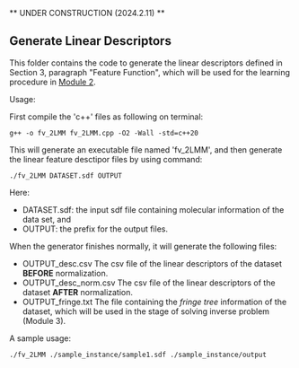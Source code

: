 ** UNDER CONSTRUCTION (2024.2.11) **

## Generate Linear Descriptors

This folder contains the code to generate the linear descriptors defined in Section 3, paragraph "Feature Function", which will be used for the learning procedure in [Module 2](HPS/Module_2).

Usage:

First compile the 'c++' files as following on terminal:

```
g++ -o fv_2LMM fv_2LMM.cpp -O2 -Wall -std=c++20
```

This will generate an executable file named 'fv_2LMM',
and then generate the linear feature desctipor files by using command:

```
./fv_2LMM DATASET.sdf OUTPUT
```

Here:
- DATASET.sdf: the input sdf file containing molecular information of the data set, and
- OUTPUT: the prefix for the output files.
  
When the generator finishes normally, it will generate the following files:
- OUTPUT_desc.csv
  The csv file of the linear descriptors of the dataset **BEFORE** normalization.
- OUTPUT_desc_norm.csv
  The csv file of the linear descriptors of the dataset **AFTER** normalization.
- OUTPUT_fringe.txt
  The file containing the _fringe tree_ information of the dataset, which will be used in the stage of solving inverse problem (Module 3).

A sample usage:

```
./fv_2LMM ./sample_instance/sample1.sdf ./sample_instance/output
```

